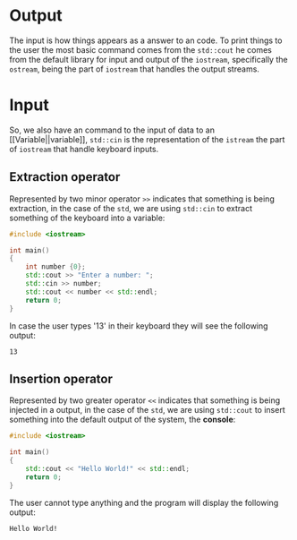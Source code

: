 # Output

The input is how things appears as a answer to an code. To print things to the user the most basic command comes from the `std::cout` he comes from the default library for input and output of the `iostream`, specifically the `ostream`, being the part of `iostream` that handles the output streams. 

# Input

So, we also have an command to the input of data to an [[Variable||variable]], `std::cin` is the representation of the `istream` the part of `iostream` that handle keyboard inputs.

## Extraction operator

Represented by two minor operator `>>` indicates that something is being extraction, in the case of the `std`, we are using `std::cin` to extract something of the keyboard into a variable:

```c++
#include <iostream>

int main()
{
	int number {0};
	std::cout >> "Enter a number: ";
	std::cin >> number;
	std::cout << number << std::endl;
	return 0;
}
```

In case the user types '13' in their keyboard they will see the following output:

```
13
```

## Insertion operator

Represented by two greater operator `<<` indicates that something is being injected in a output, in the case of the `std`, we are using `std::cout` to insert something into the default output of the system, the **console**:

```c++
#include <iostream>

int main()
{
	std::cout << "Hello World!" << std::endl;
	return 0;
}
```

The user cannot type anything and the program will display the following output:

```
Hello World!
```
